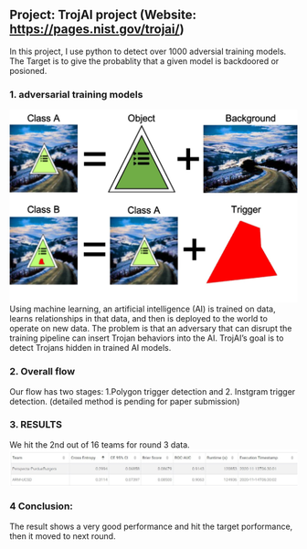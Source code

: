 ## Project: TrojAI project (Website: https://pages.nist.gov/trojai/)



In this project, I use python to detect over 1000 adversial training models. The Target is to give the probablity that a given model is backdoored or posioned.

### 1. adversarial training models
<img src="images/trojai_t0.jpg?raw=true"/>
Using machine learning, an artificial intelligence (AI) is trained on data, learns relationships in that data, and then is deployed to the world to operate on new data. The problem is that an adversary that can disrupt the training pipeline can insert Trojan behaviors into the AI. TrojAI’s goal is to detect Trojans hidden in trained AI models. 

### 2.	Overall flow

Our flow has two stages: 1.Polygon trigger detection and 2. Instgram trigger detection. (detailed method is pending for paper submission)

### 3. RESULTS
We hit the 2nd out of 16 teams for round 3 data.
<img src="images/trojai_round3.jpg?raw=true"/>

### 4 Conclusion:
The result shows a very good performance and hit the target porformance, then it moved to next round.

